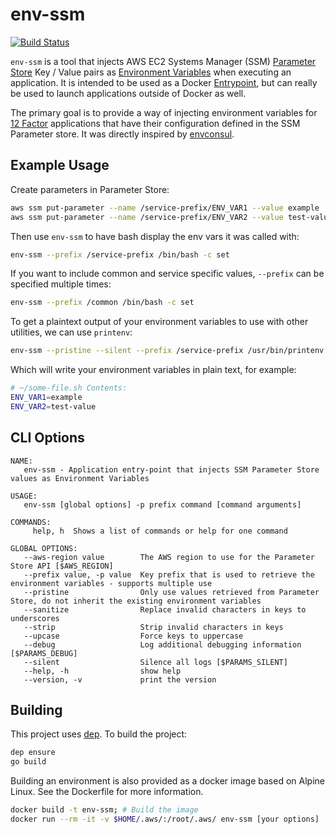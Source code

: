 # env-ssm

[![Build Status](https://travis-ci.org/notonthehighstreet/env-ssm.svg?branch=master)](https://travis-ci.org/notonthehighstreet/env-ssm)

``env-ssm`` is a tool that injects AWS EC2 Systems Manager (SSM)
[Parameter Store](https://docs.aws.amazon.com/systems-manager/latest/userguide/systems-manager-paramstore.html)
Key / Value pairs as [Environment Variables](https://en.wikipedia.org/wiki/Environment_variable)
when executing an application. It is intended to be used as a Docker
[Entrypoint](https://docs.docker.com/engine/reference/builder/#entrypoint),
but can really be used to launch applications outside of Docker as well.

The primary goal is to provide a way of injecting environment variables for
[12 Factor](https://12factor.net) applications that have their configuration defined
in the SSM Parameter store. It was directly inspired by
[envconsul](https://github.com/hashicorp/envconsul).

## Example Usage

Create parameters in Parameter Store:
```bash
aws ssm put-parameter --name /service-prefix/ENV_VAR1 --value example
aws ssm put-parameter --name /service-prefix/ENV_VAR2 --value test-value
```

Then use ``env-ssm`` to have bash display the env vars it was called with:
```bash
env-ssm --prefix /service-prefix /bin/bash -c set
```

If you want to include common and service specific values, ``--prefix`` can be specified
multiple times:
```bash
env-ssm --prefix /common /bin/bash -c set
```

To get a plaintext output of your environment variables to use with other utilities, we can use `printenv`:
```bash
env-ssm --pristine --silent --prefix /service-prefix /usr/bin/printenv > ~/some-file.sh
```
Which will write your environment variables in plain text, for example:
```bash
# ~/some-file.sh Contents:
ENV_VAR1=example
ENV_VAR2=test-value
```

## CLI Options

```
NAME:
   env-ssm - Application entry-point that injects SSM Parameter Store values as Environment Variables

USAGE:
   env-ssm [global options] -p prefix command [command arguments]

COMMANDS:
     help, h  Shows a list of commands or help for one command

GLOBAL OPTIONS:
   --aws-region value        The AWS region to use for the Parameter Store API [$AWS_REGION]
   --prefix value, -p value  Key prefix that is used to retrieve the environment variables - supports multiple use
   --pristine                Only use values retrieved from Parameter Store, do not inherit the existing environment variables
   --sanitize                Replace invalid characters in keys to underscores
   --strip                   Strip invalid characters in keys
   --upcase                  Force keys to uppercase
   --debug                   Log additional debugging information [$PARAMS_DEBUG]
   --silent                  Silence all logs [$PARAMS_SILENT]
   --help, -h                show help
   --version, -v             print the version
```

## Building

This project uses [dep](http://github.com/golang/dep). To build the project:

```bash
dep ensure
go build
```

Building an environment is also provided as a docker image based on Alpine Linux. See the Dockerfile for more information.

```bash
docker build -t env-ssm; # Build the image
docker run --rm -it -v $HOME/.aws/:/root/.aws/ env-ssm [your options]
```
